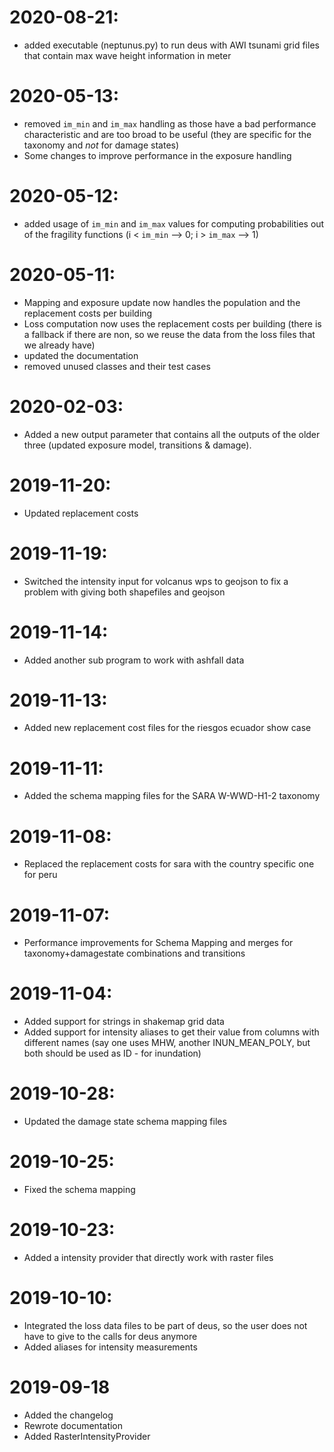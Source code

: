 # 2020-08-21:

- added executable (neptunus.py) to run deus with AWI tsunami grid files
  that contain max wave height information in meter

# 2020-05-13:

- removed `im_min` and `im_max` handling as those have a bad performance characteristic
  and are too broad to be useful (they are specific for the taxonomy and *not* for
  damage states)
- Some changes to improve performance in the exposure handling

# 2020-05-12:

- added usage of `im_min` and `im_max` values for computing probabilities
  out of the fragility functions (i < `im_min` --> 0; i > `im_max` --> 1)

# 2020-05-11:

- Mapping and exposure update now handles the population and the replacement costs per building
- Loss computation now uses the replacement costs per building (there is a fallback if there are non, so we reuse the data from the loss files that we already have)
- updated the documentation
- removed unused classes and their test cases

# 2020-02-03:

- Added a new output parameter that contains all the outputs of the older three
  (updated exposure model, transitions & damage).

# 2019-11-20:

- Updated replacement costs

# 2019-11-19:

- Switched the intensity input for volcanus wps to geojson
  to fix a problem with giving both shapefiles and geojson

# 2019-11-14:

- Added another sub program to work with ashfall data

# 2019-11-13:

- Added new replacement cost files for the riesgos ecuador show case

# 2019-11-11:

- Added the schema mapping files for the SARA W-WWD-H1-2 taxonomy

# 2019-11-08:

- Replaced the replacement costs for sara with the country specific
  one for peru

# 2019-11-07:

- Performance improvements for Schema Mapping and merges for
  taxonomy+damagestate combinations and transitions

# 2019-11-04:

- Added support for strings in shakemap grid data
- Added support for intensity aliases to get their value
  from columns with different names (say one uses MHW, another
  INUN\_MEAN\_POLY, but both should be used as ID - for inundation)

# 2019-10-28:

- Updated the damage state schema mapping files

# 2019-10-25:

- Fixed the schema mapping

# 2019-10-23:

- Added a intensity provider that directly work with raster files

# 2019-10-10:

- Integrated the loss data files to be part of deus, so
  the user does not have to give to the calls for deus anymore
- Added aliases for intensity measurements

# 2019-09-18

- Added the changelog
- Rewrote documentation
- Added RasterIntensityProvider
